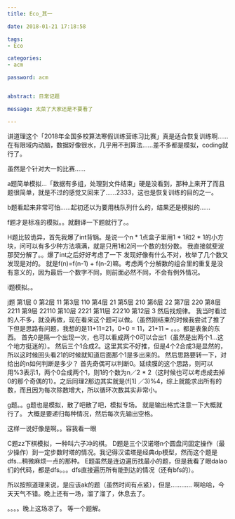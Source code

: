 ```yaml
---
title: Eco_其一

date: 2018-01-21 17:18:58

tags:
- Eco

categories:
- acm

password: acm


abstract: 日常记题

message: 太菜了大家还是不要看了

---
```


讲道理这个「2018年全国多校算法寒假训练营练习比赛」真是适合恢复训练啊……在有限域内动脑，数据好像很水，几乎用不到算法……差不多都是模拟，coding就行了。

虽然是个针对大一的比赛……

a题简单模拟…「数据有多组，处理到文件结束」硬是没看到，那种上来开了而且题很简单，就是不过的感觉又回来了……2333，这也是恢复训练的目的之一。

b题看起来非常可怕……起初还以为要用栈队列什么的，结果还是模拟的……

f题才是标准的模拟。。就翻译一下题就行了。。

H题比较诡异，首先我爆了int背锅。是说一个n * 1点盒子里用1 * 1和2 * 1的小方块，问可以有多少种方法填满，就是只用1和2问一个数的划分数。
我直接就斐波那契分解了。。爆了int之后好好考虑了一下 发现好像有什么不对，枚举了几个数又发现是对的。
就是f(n)=f(n-1) + f(n-2)嘛。考虑两个分解数的组合里的重复是没有意义的，因为最后一个数字不同，则前面必然不同，不会有例外情况。

i题模拟。。

j题
第1层 0
第2层 11
第3层 110
第4层 21
第5层 210
第6层 22
第7层 220
第8层 2211
第9层 22110
第10层 2221
第11层 22210
第12层 3
然后找规律。
我当时看过的人不多，就没再做，现在看来这个题可以做。（虽然刚结束的时候我尝试了推了下但是思路有问题，我想的是11+11=21，0+0 = 11，21+11 = 。。。都是表象的东西。
首先0是隔一个出现一次，也可以看成两个0可以合出1（虽然是出两个1...这个地方挺迷的）。
然后三个1合成2。这里其实不好推，但是4个2合成3是显然的，所以这时候回头看21的时候就知道后面那个1是多出来的。
然后思路要转一下，对给出的n如何判断是多少？
首先奇偶可以判断0。延续膜的这个思路，则可以用%3表示1，两个0合成两个1，则1的个数为n／2 * 2（这时候也可以考虑成去掉0的那个奇偶的1）。之后同理2那边其实就是(f[1] ／3)%4，综上就能求出所有的数，而且因为每次除数增大，所以循环次数其实非常小。

g题。。g题也是模拟，散了吧散了吧，模拟专场。
就是输出格式注意一下大概就行了。
大概是要递归每种情况，然后每次先输出空格。

这样一说好像是啊。。容我看一眼

C题zz下棋模拟，一种叫六子冲的棋。
D题是三个汉诺塔n个圆盘问固定操作（最少操作）到一定步数时塔的情况。我记得汉诺塔是经典dp模型，然而这个题是dfs...稍微麻烦一点的那种。
E题虽然是连边遍历找最小的题，但是我看了眼dalao们的代码，都是dfs。。。dfs直接遍历所有能到达的情况（还有bfs的）。

所以按照道理来说，是应该ak的题（虽然时间有点紧），但是…………
啊哈哈，今天天气不错。晚上还有一场，溜了溜了，休息去了。

。。。。晚上这场凉了。
等一个题解。